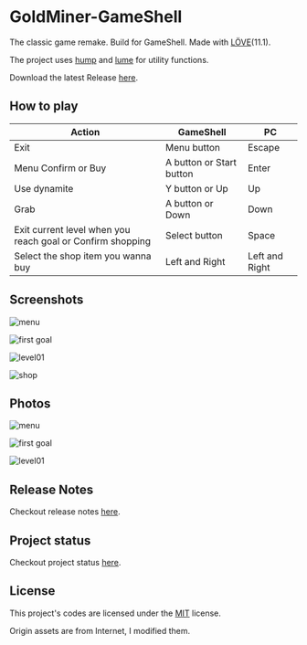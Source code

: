# GoldMiner-GameShell

The classic game remake. Build for GameShell. Made with [LÖVE](https://love2d.org/)(11.1).

The project uses [hump](https://github.com/vrld/hump) and [lume](https://github.com/rxi/lume)  for utility functions.

Download the latest Release [here](https://github.com/zzxzzk115/GoldMiner-GameShell/releases/latest).

## How to play

| Action                                                     | GameShell                | PC             |
| ---------------------------------------------------------- | ------------------------ | -------------- |
| Exit                                                       | Menu button              | Escape         |
| Menu Confirm or Buy                                        | A button or Start button | Enter          |
| Use dynamite                                               | Y button or Up           | Up             |
| Grab                                                       | A button or Down         | Down           |
| Exit current level when you reach goal or Confirm shopping | Select button            | Space          |
| Select the shop item you wanna buy                         | Left and Right           | Left and Right |

## Screenshots

![menu](./pictures/screenshots_01_main_menu.png)

![first goal](./pictures/screenshots_02_first_goal.png)

![level01](./pictures/screenshots_03_level01.png)

![shop](./pictures/screenshots_04_shop.png)

## Photos

![menu](./pictures/photos_01_main_menu.jpg)

![first goal](./pictures/photos_02_first_goal.jpg)

![level01](./pictures/photos_03_level01.jpg)

## Release Notes

Checkout release notes [here](./ReleaseNotes.md).

## Project status

Checkout project status [here](https://github.com/zzxzzk115/GoldMiner-GameShell/projects/1).


## License

This project's codes are licensed under the [MIT](./LICENSE) license.

Origin assets are from Internet, I modified them.